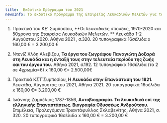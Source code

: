 ```yaml
---
title:  Εκδοτικό Πρόγραμμα του 2021
newsInfo: Το εκδοτικό πρόγραμμα της Εταιρείας Λευκαδικών Μελετών για το 2021.
---
```


1. Πρακτικά του ΚΕ’ Συμποσίου, **Οι λευκαδικές σπουδές, 1970-2020 και 50χρονα της Εταιρείας Λευκαδικών Μελετών. ** Λευκάδα 1-2 Αυγούστου 2020. Αθήνα 2021 , σ.320. 20 τυπογραφικά 16σέλιδα x 160,00 € = 3.200,00 €

2. Ντενίζ Χλόη Αλεβίζου, **Τα έργα του ζωγράφου Παναγιώτη Δοξαρά στη Λευκάδα και η ένταξή τους στην τελευταία περίοδο της ζωής και του έργου του.** Αθήνα 2021, σ.192. 12 τυπογραφικά 16σέλιδα \(τα 2 σε 4χρωμία=6\) x 160,00 €= 2.500,00€ 

3. Πρακτικά ΚΣΤ΄Συμποσίου, **Η Λευκάδα στην Επανάσταση του 1821.** Λευκάδα, Αύγουστος του 2021, Αθήνα 2021. 20 τυπογραφικά 16σέλιδα x 160,00 €=  3.200,00 €

4. Ιωάννης Ζαμπέλιος 1787-1856, **Αυτοβιογραφία. Τα λευκαδικά επί της ελληνικής Επαναστάσεως. Βιογραφία Οδυσσέως Ανδρούτσου.** Επιμέλεια, Προλεγόμενα Τριαντάφυλλος Σκλαβενίτης, Αθήνα 2021, σ. 320. 20 τυπογραφικά 16σέλιδα x 160,00 € = 3.200,00 €
